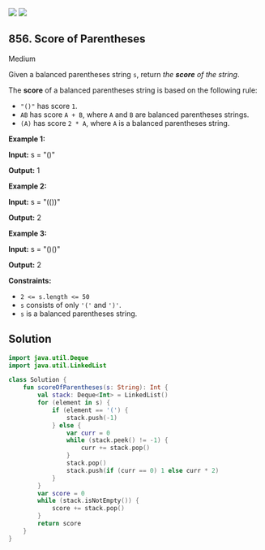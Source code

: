 [![](https://img.shields.io/github/stars/javadev/LeetCode-in-Kotlin?label=Stars&style=flat-square)](https://github.com/javadev/LeetCode-in-Kotlin)
[![](https://img.shields.io/github/forks/javadev/LeetCode-in-Kotlin?label=Fork%20me%20on%20GitHub%20&style=flat-square)](https://github.com/javadev/LeetCode-in-Kotlin/fork)

## 856\. Score of Parentheses

Medium

Given a balanced parentheses string `s`, return _the **score** of the string_.

The **score** of a balanced parentheses string is based on the following rule:

*   `"()"` has score `1`.
*   `AB` has score `A + B`, where `A` and `B` are balanced parentheses strings.
*   `(A)` has score `2 * A`, where `A` is a balanced parentheses string.

**Example 1:**

**Input:** s = "()"

**Output:** 1

**Example 2:**

**Input:** s = "(())"

**Output:** 2

**Example 3:**

**Input:** s = "()()"

**Output:** 2

**Constraints:**

*   `2 <= s.length <= 50`
*   `s` consists of only `'('` and `')'`.
*   `s` is a balanced parentheses string.

## Solution

```kotlin
import java.util.Deque
import java.util.LinkedList

class Solution {
    fun scoreOfParentheses(s: String): Int {
        val stack: Deque<Int> = LinkedList()
        for (element in s) {
            if (element == '(') {
                stack.push(-1)
            } else {
                var curr = 0
                while (stack.peek() != -1) {
                    curr += stack.pop()
                }
                stack.pop()
                stack.push(if (curr == 0) 1 else curr * 2)
            }
        }
        var score = 0
        while (stack.isNotEmpty()) {
            score += stack.pop()
        }
        return score
    }
}
```